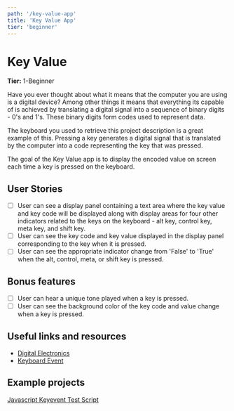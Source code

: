 ```yaml
---
path: '/key-value-app'
title: 'Key Value App'
tier: 'beginner'
---
```


# Key Value

**Tier:** 1-Beginner

Have you ever thought about what it means that the computer you are using is
a digital device? Among other things it means that everything its capable of
is achieved by translating a digital signal into a sequence of binary digits - 0's and 1's. These binary digits form codes used to represent data.

The keyboard you used to retrieve this project description is a great example
of this. Pressing a key generates a digital signal that is translated by the
computer into a code representing the key that was pressed.

The goal of the Key Value app is to display the encoded value on screen each
time a key is pressed on the keyboard.

## User Stories

- [ ] User can see a display panel containing a text area where the key value
      and key code will be displayed along with display areas for four other
      indicators related to the keys on the keyboard - alt key, control key,
      meta key, and shift key.
- [ ] User can see the key code and key value displayed in the display panel
      corresponding to the key when it is pressed.
- [ ] User can see the appropriate indicator change from 'False' to 'True'
      when the alt, control, meta, or shift key is pressed.

## Bonus features

- [ ] User can hear a unique tone played when a key is pressed.
- [ ] User can see the background color of the key code and value change when
      a key is pressed.

## Useful links and resources

- [Digital Electronics](https://en.wikipedia.org/wiki/Digital_electronics)
- [Keyboard Event](https://developer.mozilla.org/en-US/docs/Web/API/KeyboardEvent)

## Example projects

[Javascript Keyevent Test Script](https://unixpapa.com/js/testkey.html)

